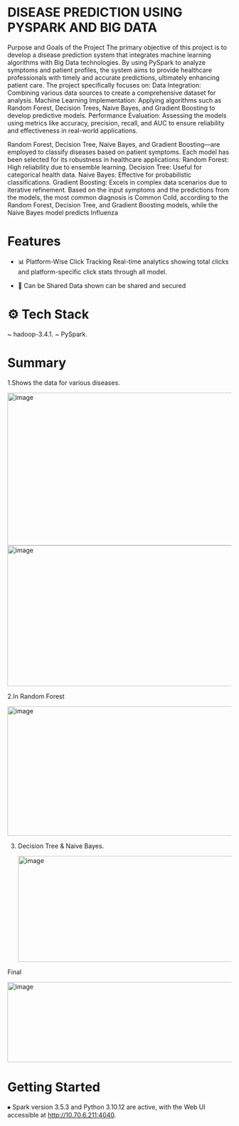 # DISEASE PREDICTION USING PYSPARK AND BIG DATA

Purpose and Goals of the Project
The primary objective of this project is to develop a disease prediction system that integrates machine learning algorithms with Big Data technologies. By using PySpark to analyze symptoms and patient profiles, the system aims to provide healthcare professionals with timely and accurate predictions, ultimately enhancing patient care.
The project specifically focuses on:
Data Integration: Combining various data sources to create a comprehensive dataset for analysis.
Machine Learning Implementation: Applying algorithms such as Random Forest, Decision Trees, Naive Bayes, and Gradient Boosting to develop predictive models.
Performance Evaluation: Assessing the models using metrics like accuracy, precision, recall, and AUC to ensure reliability and effectiveness in real-world applications.

Random Forest, Decision Tree, Naive Bayes, and Gradient Boosting—are employed to classify diseases based on patient symptoms. Each model has been selected for its robustness in healthcare applications:
Random Forest: High reliability due to ensemble learning.
Decision Tree: Useful for categorical health data.
Naive Bayes: Effective for probabilistic classifications.
Gradient Boosting: Excels in complex data scenarios due to iterative refinement.
Based on the input symptoms and the predictions from the models, the most common diagnosis is Common Cold, according to the Random Forest, Decision Tree, and Gradient Boosting models, while the Naive Bayes model predicts Influenza




# Features 
* 📊 Platform-Wise Click Tracking
Real-time analytics showing total clicks and platform-specific click stats through all model.


* 📱 Can be Shared
Data shown can be shared and secured







# ⚙️ Tech Stack
  ~ hadoop-3.4.1.
  ~ PySpark.



# Summary 

1.Shows the data for various diseases.


<img width="663" height="343" alt="image" src="https://github.com/user-attachments/assets/0c735651-e138-496c-87ac-84f3e1c91c0a" />

<img width="670" height="316" alt="image" src="https://github.com/user-attachments/assets/846fc393-171a-4dda-8f13-0e466331ffe6" />

2.In Random Forest


<img width="666" height="291" alt="image" src="https://github.com/user-attachments/assets/ac6195ad-68ba-4840-8074-dc9a1664647b" />



3. Decision Tree & Naive Bayes.


   <img width="669" height="238" alt="image" src="https://github.com/user-attachments/assets/615aee10-dce2-4722-b4a3-9b8db387664a" />



Final




<img width="790" height="180" alt="image" src="https://github.com/user-attachments/assets/11a69ea5-5a40-48e3-9ab5-032a3c595c4c" />




# Getting Started 

⦁	Spark version 3.5.3 and Python 3.10.12 are active, with the Web UI accessible at http://10.70.6.211:4040.
